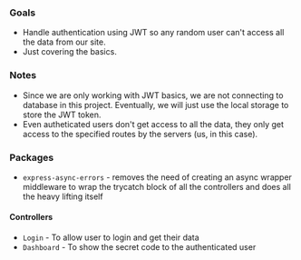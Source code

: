 ### Goals

- Handle authentication using JWT so any random user can't access all the data from our site.
- Just covering the basics.

### Notes

- Since we are only working with JWT basics, we are not connecting to database in this project. Eventually, we will just use the local storage to store the JWT token.
- Even autheticated users don't get access to all the data, they only get access to the specified routes by the servers (us, in this case).

### Packages

- `express-async-errors` - removes the need of creating an async wrapper middleware to wrap the trycatch block of all the controllers and does all the heavy lifting itself

#### Controllers

- `Login` - To allow user to login and get their data
- `Dashboard` - To show the secret code to the authenticated user
